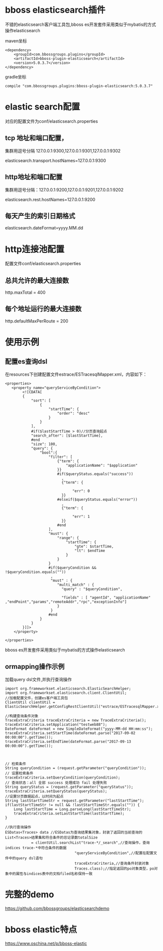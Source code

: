 # bboss elasticsearch插件
不错的elasticsearch客户端工具包,bboss es开发套件采用类似于mybatis的方式操作elasticsearch

maven坐标
```
<dependency>
    <groupId>com.bbossgroups.plugins</groupId>
    <artifactId>bboss-plugin-elasticsearch</artifactId>
    <version>5.0.3.7</version>
</dependency>
```
gradle坐标
```
compile "com.bbossgroups.plugins:bboss-plugin-elasticsearch:5.0.3.7"
```
# elastic search配置
对应的配置文件为conf/elasticsearch.properties

## tcp 地址和端口配置，
集群用逗号分隔
127.0.0.1:9300,127.0.0.1:9301,127.0.0.1:9302

elasticsearch.transport.hostNames=127.0.0.1:9300

## http地址和端口配置
集群用逗号分隔：127.0.0.1:9200,127.0.0.1:9201,127.0.0.1:9202

elasticsearch.rest.hostNames=127.0.0.1:9200

## 每天产生的索引日期格式
elasticsearch.dateFormat=yyyy.MM.dd

# http连接池配置
配置文件conf/elasticsearch.properties

## 总共允许的最大连接数
http.maxTotal = 400

## 每个地址运行的最大连接数
http.defaultMaxPerRoute = 200

# 使用示例

## 配置es查询dsl
在resources下创建配置文件estrace/ESTracesqlMapper.xml，内容如下：
```
<properties>
   <property name="queryServiceByCondition">
        <![CDATA[
        {
            "sort": [
                {
                    "startTime": {
                        "order": "desc"
                    }
                }
            ],
            #if($lastStartTime > 0)//分页查询起点
            "search_after": [$lastStartTime],
            #end
            "size": 100,
            "query": {
                "bool":{
                    "filter": [
                        {"term": {
                            "applicationName": "$application"
                        }}
                        #if($queryStatus.equals("success"))
                          ,
                          {"term": {

                               "err": 0
                          }}
                        #elseif($queryStatus.equals("error"))
                          ,
                          {"term": {

                               "err": 1
                          }}
                        #end
                    ],
                    "must": {
                        "range": {
                            "startTime": {
                                "gte": $startTime,
                                "lt": $endTime
                            }
                        }
                    }
                    #if($queryCondition && !$queryCondition.equals(""))
                     ,
                     "must" : {
                        "multi_match" : {
                          "query" : "$queryCondition",

                          "fields" : [ "agentId", "applicationName" ,"endPoint","params","remoteAddr","rpc","exceptionInfo"]
                        }
                     }
                    #end
                }
            }
        }]]>
    </property>

</properties>
```
bboss es开发套件采用类似于mybatis的方式操作elasticsearch

## ormapping操作示例
加载query dsl文件,并执行查询操作

```
import org.frameworkset.elasticsearch.ElasticSearchHelper;
import org.frameworkset.elasticsearch.client.ClientUtil;
//加载配置文件，创建es客户端工具包
ClientUtil clientUtil = ElasticSearchHelper.getConfigRestClientUtil("estrace/ESTracesqlMapper.xml");

//构建查询条件对象
TraceExtraCriteria traceExtraCriteria = new TraceExtraCriteria();
traceExtraCriteria.setApplication("testweb88");
DateFormat dateFormat = new SimpleDateFormat("yyyy-MM-dd HH:mm:ss");
traceExtraCriteria.setStartTime(dateFormat.parse("2017-09-02 00:00:00").getTime());
traceExtraCriteria.setEndTime(dateFormat.parse("2017-09-13 00:00:00").getTime());



// 检索条件
String queryCondition = (request.getParameter("queryCondition"));
// 设置检索条件
traceExtraCriteria.setQueryCondition(queryCondition);
// 查询状态：all 全部 success 处理成功 fail 处理失败
String queryStatus = (request.getParameter("queryStatus"));
traceExtraCriteria.setQueryStatus(queryStatus);
//设置分页数据起点，以时间为起点
String lastStartTimeStr = request.getParameter("lastStartTime");
if(lastStartTimeStr != null && !lastStartTimeStr.equals("")) {
	Long lastStartTime = Long.parseLong(lastStartTimeStr);
	traceExtraCriteria.setLastStartTime(lastStartTime);
}

//执行查询操作
ESDatas<Traces> data //ESDatas为查询结果集对象，封装了返回的当前查询的List<Traces>结果集和符合条件的总记录数totalSize
			= clientUtil.searchList"trace-*/_search",//查询操作，查询indices trace-*中符合条件的数据
								"queryServiceByCondition",//配置在配置文件中的query dsl语句
								traceExtraCriteria,//查询条件封装对象
								Traces.class);//指定返回的po对象类型，po对象中的属性与indices表中的文档filed名称保持一致

```

# 完整的demo
https://github.com/bbossgroups/elasticsearchdemo

# bboss elastic特点
https://www.oschina.net/p/bboss-elastic